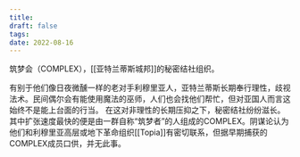 ```yaml
---
title: 
draft: false
tags: 
date: 2022-08-16
---
```

筑梦会（COMPLEX），[[亚特兰蒂斯城邦]]的秘密结社组织。

有别于他们像日夜微醺一样的老对手利穆里亚人，亚特兰蒂斯长期奉行理性，歧视法术。民间偶尔会有能使用魔法的巫师，人们也会找他们帮忙，但对亚国人而言这始终不是能上台面的行当。
在这对非理性的长期压抑之下，秘密结社纷纷滋长。其中扩张速度最快的便是由一群自称“筑梦者”的人组成的COMPLEX。阴谋论认为他们和利穆里亚高层或地下革命组织[[Topia]]有密切联系，但据早期捕获的COMPLEX成员口供，并无此事。